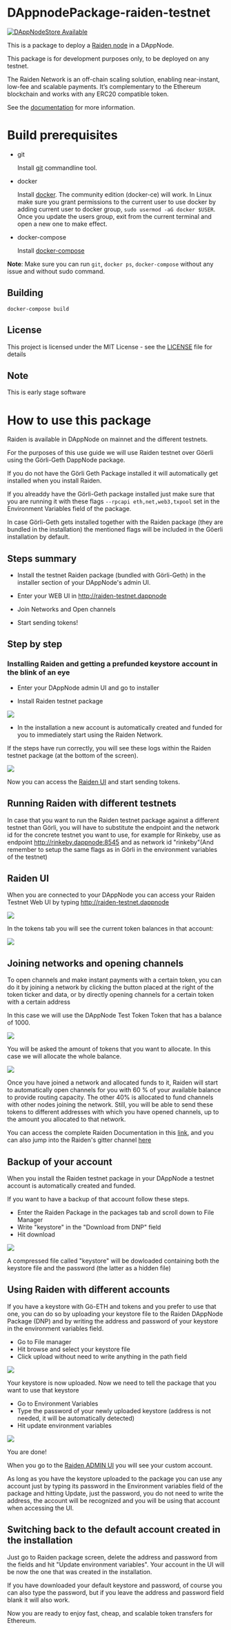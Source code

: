 # DAppnodePackage-raiden-testnet
[![DAppNodeStore Available](https://img.shields.io/badge/DAppNodeStore-Available-brightgreen.svg)](http://my.admin.dnp.dappnode.eth/#/installer/raiden-testnet.dnp.dappnode.eth)

This is a package to deploy a [Raiden node](https://raiden.network/) in a DAppNode.

This package is for development purposes only, to be deployed on any testnet.

The Raiden Network is an off-chain scaling solution, enabling near-instant, low-fee and scalable payments. It’s complementary to the Ethereum blockchain and works with any ERC20 compatible token.

See the [documentation](https://raiden-network.readthedocs.io/en/stable/index.html) for more information.


# Build prerequisites

- git

   Install [git](https://git-scm.com/book/en/v2/Getting-Started-Installing-Git) commandline tool.

- docker

   Install [docker](https://docs.docker.com/engine/installation). The community edition (docker-ce) will work. In Linux make sure you grant permissions to the current user to use docker by adding current user to docker group, `sudo usermod -aG docker $USER`. Once you update the users group, exit from the current terminal and open a new one to make effect.

- docker-compose

   Install [docker-compose](https://docs.docker.com/compose/install)
   
**Note**: Make sure you can run `git`, `docker ps`, `docker-compose` without any issue and without sudo command.


## Building

`docker-compose build`


## License

This project is licensed under the MIT License - see the [LICENSE](LICENSE) file for details

## Note

This is early stage software

# How to use this package

Raiden is available in DAppNode on mainnet and the different testnets.

For the purposes of this use guide we will use Raiden testnet over Göerli using the Görli-Geth DappNode package.

If you do not have the Görli Geth Package installed it will automatically get installed when you install Raiden.

If you alreaddy have the Görli-Geth package installed just make sure that you are running it with these flags ```--rpcapi eth,net,web3,txpool``` set in the Environment Variables field of the package. 

In case Görli-Geth gets installed together with the Raiden package (they are bundled in the installation) the mentioned flags will be included in the Göerli installation by default.

## Steps summary

* Install the testnet Raiden package (bundled with Görli-Geth) in the installer section of your DAppNode's admin UI.

* Enter your WEB UI in  http://raiden-testnet.dappnode

* Join Networks and Open channels 

* Start sending tokens!


## Step by step 

### Installing Raiden and getting a prefunded keystore account in the blink of an eye

* Enter your DAppNode admin UI and go to installer 

* Install Raiden testnet package 

![](https://i.imgur.com/X1bJCJF.png)

* In the installation a new account is automatically created and funded for you to immediately start using the Raiden Network. 


If the steps have run correctly, you will see these logs within the Raiden testnet package (at the bottom of the screen).

![](https://i.imgur.com/tiThhBI.png)


Now you can access the [Raiden UI](http://raiden-testnet.dappnode) and start sending tokens.

## Running Raiden with different testnets

In case that you want to run the Raiden testnet package against a different testnet than Görli, you will have to substitute the endpoint and the network id for the concrete testnet you want to use, for example for Rinkeby, use as endpoint http://rinkeby.dappnode:8545 and as network id "rinkeby"(And remember to setup the same flags as in Görli in the environment variables of the testnet)

## Raiden UI

When you are connected to your DAppNode you can access your Raiden Testnet Web UI by typing http://raiden-testnet.dappnode

![](https://i.imgur.com/MW6PnvR.png)



In the tokens tab you will see the current token balances in that account:



![](https://i.imgur.com/ZKr63TQ.png)



## Joining networks and opening channels

To open channels and make instant payments with a certain token, you can do it by joining a network by clicking the button placed at the right of the token ticker and data, or by directly opening channels for a certain token with a certain address

In this case we will use the DAppNode Test Token Token that has a balance of 1000.

![](https://i.imgur.com/AXGAznc.png)


You will be asked the amount of tokens that you want to allocate. In this case we will allocate the whole balance.

![](https://i.imgur.com/ktIqrhm.png)




Once you have joined a network and allocated funds to it, Raiden will start to automatically open channels for you with 60 % of your available balance to provide routing capacity. The other 40% is allocated to fund channels with other nodes joining the network. Still, you will be able to send these tokens to different addresses with which you have opened channels, up to the amount you allocated to that network. 

You can access the complete Raiden Documentation in this [link](https://raiden-network.readthedocs.io/en/stable/), and you can also jump into the Raiden's gitter channel [here](https://gitter.im/raiden-network/) 


## Backup of your account

When you install the Raiden testnet package in your DAppNode a testnet account is automatically created and funded.

If you want to have a backup of that account follow these steps.

* Enter the Raiden Package in the packages tab and scroll down to File Manager
* Write "keystore" in the "Download from DNP" field 
* Hit download

![](https://i.imgur.com/PoALyud.png)


A compressed file called "keystore" will be dowloaded containing both the keystore file and the password (the latter as a hidden file)

## Using Raiden with different accounts

If you have a keystore with Gö-ETH and tokens and you prefer to use that one, you can do so by uploading your keystore file to the Raiden DAppNode Package (DNP) and by writing the address and password of your keystore in the environment variables field.

* Go to File manager
* Hit browse and select your keystore file
* Click upload without need to write anything in the path field

![](https://i.imgur.com/2NK4EV2.png)


Your keystore is now uploaded. Now we need to tell the package that you want to use that keystore

* Go to Environment Variables
* Type the password of your newly uploaded keystore (address is not needed, it will be automatically detected)
* Hit update environment variables

![](https://i.imgur.com/sjKiw1s.png)


You are done!

When you go to the [Raiden ADMIN UI](http://raiden-testnet.dappnode) you will see your custom account. 

As long as you have the keystore uploaded to the package you can use any account just by typing its password in  the Environment variables field of the package and hitting Update, just the password, you do not need to write the address, the account will be  recognized and you will be using that account when accessing the UI.

## Switching back to the default account created in the installation

Just go to Raiden package screen, delete the address and password from the fields and hit "Update environment variables". Your account in the UI will be now the one that was created in the installation.

If you have downloaded your default keystore and password, of course you can also type the password, but if you leave the address and password field blank it will also work. 

Now you are ready to enjoy fast, cheap, and scalable token transfers for Ethereum. 
